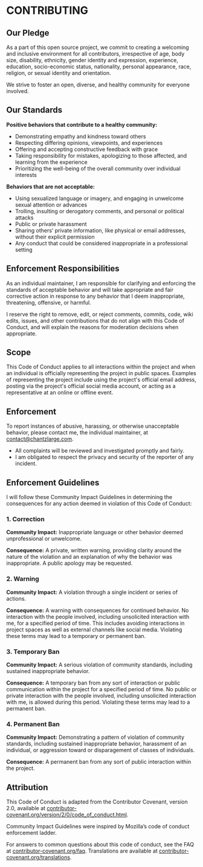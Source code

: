 # CONTRIBUTING

## Our Pledge

As a part of this open source project, we commit to creating a welcoming and
inclusive environment for all contributors, irrespective of age, body
size, disability, ethnicity, gender identity and expression, experience, education, socio-economic
status, nationality, personal appearance, race, religion, or sexual identity
and orientation.

We strive to foster an open, diverse, and healthy community for everyone involved.

## Our Standards

__Positive behaviors that contribute to a healthy community:__

- Demonstrating empathy and kindness toward others
- Respecting differing opinions, viewpoints, and experiences
- Offering and accepting constructive feedback with grace
- Taking responsibility for mistakes, apologizing to those affected, and learning from the experience
- Prioritizing the well-being of the overall community over individual interests

__Behaviors that are not acceptable:__

- Using sexualized language or imagery, and engaging in unwelcome sexual attention or advances
- Trolling, insulting or derogatory comments, and personal or political attacks
- Public or private harassment
- Sharing others’ private information, like physical or email
addresses, without their explicit permission
- Any conduct that could be considered inappropriate in a
professional setting

## Enforcement Responsibilities

As an individual maintainer, I am responsible for clarifying and enforcing the standards of
acceptable behavior and will take appropriate and fair corrective action in
response to any behavior that I deem inappropriate, threatening, offensive,
or harmful.

I reserve the right to remove, edit, or reject comments, commits, code, wiki edits, issues, and other contributions that do not align with this Code of Conduct, and will explain the reasons for moderation decisions when appropriate.

## Scope

This Code of Conduct applies to all interactions within the project and when
an individual is officially representing the project in public spaces.
Examples of representing the project include using the project's official email address,
posting via the project's official social media account, or acting as a representative at an online or offline event.

## Enforcement

To report instances of abusive, harassing, or otherwise unacceptable behavior, please contact me, the individual maintainer, at
[contact@chantzlarge.com](mailto:contact@chantzlarge.com).

- All complaints will be reviewed and investigated promptly and fairly.
- I am obligated to respect the privacy and security of the
reporter of any incident.

## Enforcement Guidelines

I will follow these Community Impact Guidelines in determining
the consequences for any action deemed in violation of this Code of Conduct:

### 1. Correction

__Community Impact:__ Inappropriate language or other behavior deemed
unprofessional or unwelcome.

__Consequence:__ A private, written warning, providing
clarity around the nature of the violation and an explanation of why the
behavior was inappropriate. A public apology may be requested.

### 2. Warning

__Community Impact:__ A violation through a single incident or series
of actions.

__Consequence:__ A warning with consequences for continued behavior. No
interaction with the people involved, including unsolicited interaction with
me, for a specified period of time. This includes avoiding interactions in project spaces as well as external channels
like social media. Violating these terms may lead to a temporary or
permanent ban.

### 3. Temporary Ban

__Community Impact:__ A serious violation of community standards, including
sustained inappropriate behavior.

__Consequence:__ A temporary ban from any sort of interaction or public
communication within the project for a specified period of time. No public or
private interaction with the people involved, including unsolicited interaction
with me, is allowed during this period. Violating these terms may lead to a permanent ban.

### 4. Permanent Ban

__Community Impact:__ Demonstrating a pattern of violation of community
standards, including sustained inappropriate behavior, harassment of an
individual, or aggression toward or disparagement of classes of individuals.

__Consequence:__ A permanent ban from any sort of public interaction within
the project.

## Attribution

This Code of Conduct is adapted from the Contributor Covenant,
version 2.0, available at [contributor-covenant.org/version/2/0/code_of_conduct.html](https://www.contributor-covenant.org/version/2/0/code_of_conduct.html).

Community Impact Guidelines were inspired by Mozilla’s code of conduct
enforcement ladder.

For answers to common questions about this code of conduct, see the FAQ at
[contributor-covenant.org/faq](https://www.contributor-covenant.org/faq). Translations are available at
[contributor-covenant.org/translations](contributor-covenant.org/translations).